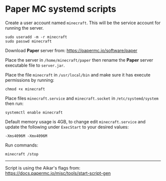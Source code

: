 # Paper MC systemd scripts

Create a user account named `minecraft`.  This will be the service account for running the server.
```
sudo useradd -m -r minecraft
sudo passwd minecraft
```

Download __Paper__ server from:
<https://papermc.io/software/paper>

Place the server in `/home/minecraft/paper` then rename the __Paper__ server executable file to `server.jar`.

Place the file `minecraft` in `/usr/local/bin` and make sure it has execute permissions by running:
```
chmod +x minecraft
```

Place files `minecraft.service` and `minecraft.socket` in `/etc/systemd/system` then run:
```
systemctl enable minecraft
```

Default memory usage is 4GB, to change edit `minecraft.service` and update the following under `ExecStart` to your desired values:
```
-Xms4096M -Xmx4096M
```

Run commands:
```
minecraft /stop
```

-----

Script is using the Aikar's flags from:
<https://docs.papermc.io/misc/tools/start-script-gen>
